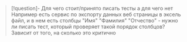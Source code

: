 
>[!question]- Для чего стоит/принято писать тесты а для чего нет
>Например есть сервис по экспорту данных веб страницы в эксель файл, и в нем есть столбцы "Имя" "Фамилия" "Отчество" - нужно ли писать тест, который проверяет такой порядок столбцов?
>Зависит от того, на сколько это критично


